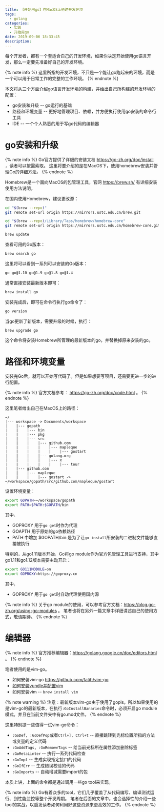 ```yaml
---
title: 【开始用go】在MacOS上搭建开发环境
tags:
  - golang
categories:
  - 实践
  - 开始用go
date: 2019-09-06 18:33:45
description:
---
```


每个开发者，都有一个套适合自己的开发环境，如果你决定开始使用go语言开发，那么一定要先准备好自己的开发环境。

{% note info %}
这里所指的开发环境，不只是一个能让go跑起来的环境，而是一个可以用于日常工作的完整的工作环境。
{% endnote %}

本文将从三个方面介绍go语言开发环境的构建，并给出自己所构建的开发环境的配置：
- go安装和升级 -- go运行的基础
- 路径和环境变量 -- 更好地管理项目、依赖，并方便执行使用go安装的命令行工具
- IDE -- 一个个人熟悉的用于写go代码的编辑器

<!-- more -->

go安装和升级
====

{% note info %}
Go官方提供了详细的安装文档 https://go-zh.org/doc/install ，读者可以按需索取。
这里将要介绍的是在MacOS下，使用homebrew安装并管理Go的详细方法。
{% endnote %}

Homebrew是一个面向MacOS的包管理工具，官网 https://brew.sh/ 有详细安装使用方法说明。

在国内使用Homebrew，建议更改源：
```sh
cd "$(brew --repo)"
git remote set-url origin https://mirrors.ustc.edu.cn/brew.git 

cd "$(brew --repo)/Library/Taps/homebrew/homebrew-core"
git remote set-url origin https://mirrors.ustc.edu.cn/homebrew-core.git 

brew update
```

查看可用的Go版本：
```sh
brew search go
```

这里将可以看到一系列可以安装的Go版本：
```sh
go go@1.10 go@1.9 go@1.8 go@1.4
```

通常直接安装最新版本即可：
```sh
brew install go
```

安装完成后，即可在命令行执行go命令了：
```sh
go version
```

当go更新了新版本，需要升级的时候，执行：
```sh
brew upgrade go
```

这个命令将安装Homebrew所管理的最新版本的go，并替换掉原来安装的go。

路径和环境变量
====

安装完Go后，就可以开始写代码了。但是如果想要写项目，还需要更进一步的进行配置。

{% note info %}
官方文档参考： https://go-zh.org/doc/code.html 。
{% endnote %}

这里笔者给出自己在MacOS上的路径：
```
~/
|--- workspace -> Documents/workspace
|    |--- gopath
|    |    |--- bin
|    |    |--- pkg
|    |    |--- src
|    |    |    |--- github.com
|    |    |    |    |--- mapleque
|    |    |    |    |    |--- gostart
|    |    |    |--- golang.org
|    |    |    |    |--- x
|    |    |    |    |    |--- tour
|    |--- github.com
|    |    |--- mapleque
|    |    |    |--- gostart -> ~/workspace/gopath/src/github.com/mapleque/gostart
```

设置环境变量：
```bash ~/.bash_profile
export GOPATH=~/workspace/gopath
export PATH=$PATH:$GOPATH/bin
```

其中，
- GOPROXY 用于`go get`时作为代理
- GOAPTH 用于原始的go依赖路径
- PATH 中增加 $GOPATH/bin 是为了让`go install`所安装的二进制文件能够直接被执行

特别的，从go1.11版本开始，Go将go module作为官方包管理工具进行支持，其中go1.11和go1.12版本需要主动开启：
```bash
export GO111MODULE=on
export GOPROXY=https://goproxy.cn
```
其中，
- GOPROXY 用于`go get`时自动代理使用国内源

{% note info %}
关于go module的使用，可以参考官方文档：https://blog.go-zh.org/using-go-modules 。
笔者也将在另外一篇文章中详细讲述自己的使用方式，敬请期待。
{% endnote %}

编辑器
====

{% note info %}
官方推荐编辑器：https://golang.google.cn/doc/editors.html 。
{% endnote %}

笔者使用的是vim-go。
- 如何安装vim-go https://github.com/fatih/vim-go
- [如何安装vundle并配置vim](/posts/tool/vim/vim-diy/)
- 如何安装vim -- `brew install vim`

{% note warning %}
注意：最新版本vim-go由于使用了gopls，所以如果使用的是vim-go的最新版本，在执行`:GoInstallBanaries`命令时，必须开启go module模式，并且在当前文件夹中有go.mod文件。
{% endnote %}

这里特别提一些值得一试vim-go命令：
- `:GoDef, :GoDefPop`或者`Ctrl+], Ctrl+t` -- 直接跳转到光标位置所指的方法或变量的定义代码
- `:GoAddTags, :GoRemoveTags` -- 给当前光标所在属性添加删除标签
- `:GoMetaLinter` -- 执行一系列代码检查
- `:GoImpl` -- 生成实现指定接口的代码
- `:GoIfErr` -- 生成错误校验的代码
- `:GoImports` -- 自动增减需要import的包

本质上讲，上面的命令都是通过调用一些go tool来实现。

{% note info %}
Go有着众多的tool，它们几乎覆盖了从代码编写、编译测试运行、到性能监控等整个开发周期。
笔者在后面的文章中，也会选择性的介绍一些tool的实战，以启发读者如何利用好这些资源来更高效的工作。
{% endnote %}
